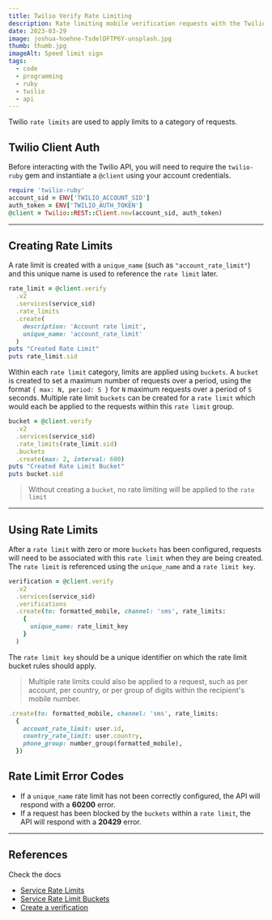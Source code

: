 ```yaml
---
title: Twilio Verify Rate Limiting
description: Rate limiting mobile verification requests with the Twilio Verify API is Buckets of fun
date: 2023-03-29
image: joshua-hoehne-TsdelDFTP6Y-unsplash.jpg
thumb: thumb.jpg
imageAlt: Speed limit sign
tags:
  - code
  - programming
  - ruby
  - twilio
  - api
---
```


Twilio `rate limits` are used to apply limits to a category of requests.

## Twilio Client Auth

Before interacting with the Twilio API, you will need to require the `twilio-ruby` gem and instantiate a `@client` using your account credentials.

```ruby
require 'twilio-ruby'
account_sid = ENV['TWILIO_ACCOUNT_SID']
auth_token = ENV['TWILIO_AUTH_TOKEN']
@client = Twilio::REST::Client.new(account_sid, auth_token)
```

---

## Creating Rate Limits

A rate limit is created with a `unique_name` (such as `"account_rate_limit"`) and this unique name is used to reference the `rate limit` later.

```ruby
rate_limit = @client.verify
  .v2
  .services(service_sid)
  .rate_limits
  .create(
    description: 'Account rate limit',
    unique_name: 'account_rate_limit'
  )
puts "Created Rate Limit"
puts rate_limit.sid
```

Within each `rate limit` category, limits are applied using `buckets`.
A `bucket` is created to set a maximum number of requests over a period, using the format `{ max: N, period: S }` for `N` maximum requests over a period of `S` seconds.
Multiple rate limit `buckets` can be created for a `rate limit` which would each be applied to the requests within this `rate limit` group.

```ruby
bucket = @client.verify
  .v2
  .services(service_sid)
  .rate_limits(rate_limit.sid)
  .buckets
  .create(max: 2, interval: 600)
puts "Created Rate Limit Bucket"
puts bucket.sid
```

> Without creating a `bucket`, no rate limiting will be applied to the `rate limit`

---

## Using Rate Limits

After a `rate limit` with zero or more `buckets` has been configured, requests will need to be associated with this `rate limit` when they are being created. The `rate limit` is referenced using the `unique_name` and a `rate limit key`.

```ruby
verification = @client.verify
  .v2
  .services(service_sid)
  .verifications
  .create(to: formatted_mobile, channel: 'sms', rate_limits:
    {
      unique_name: rate_limit_key
    }
  )
```

The `rate limit key` should be a unique identifier on which the rate limit bucket rules should apply.

> Multiple rate limits could also be applied to a request, such as per account, per country, or per group of digits within the recipient's mobile number.

```ruby
.create(to: formatted_mobile, channel: 'sms', rate_limits:
  {
    account_rate_limit: user.id,
    country_rate_limit: user.country,
    phone_group: number_group(formatted_mobile),
  })
```

## Rate Limit Error Codes

* If a `unique_name` rate limit has not been correctly configured, the API will respond with a **60200** error.
* If a request has been blocked by the `buckets` within a `rate limit`, the API will respond with a **20429** error.

---

## References

Check the docs
* [Service Rate Limits](https://www.twilio.com/docs/verify/api/service-rate-limits)
* [Service Rate Limit Buckets](https://www.twilio.com/docs/verify/api/service-rate-limit-buckets)
* [Create a verification](https://www.twilio.com/docs/verify/api/verification#start-new-verification)